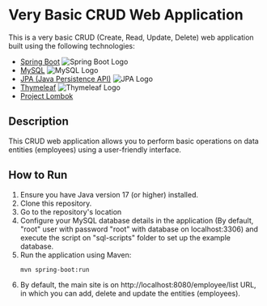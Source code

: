 # Very Basic CRUD Web Application

This is a very basic CRUD (Create, Read, Update, Delete) web application built using the following technologies:

- [Spring Boot](https://spring.io/projects/spring-boot) 
 ![Spring Boot Logo](https://www.vectorlogo.zone/logos/springio/springio-icon.svg)
- [MySQL](https://www.mysql.com/) 
![MySQL Logo](https://www.vectorlogo.zone/logos/mysql/mysql-icon.svg)
- [JPA (Java Persistence API)](https://www.oracle.com/java/technologies/persistence-jsp.html)
 ![JPA Logo](https://www.vectorlogo.zone/logos/java/java-icon.svg)
- [Thymeleaf](https://www.thymeleaf.org/) 
![Thymeleaf Logo](https://seeklogo.com/images/T/thymeleaf-logo-7EA70A2DC4-seeklogo.com.png)
- [Project Lombok](https://projectlombok.org/)


## Description

This CRUD web application allows you to perform basic operations on data entities (employees) using a user-friendly interface.

## How to Run

1. Ensure you have Java version 17 (or higher) installed.
2. Clone this repository.
3. Go to the repository's location
4. Configure your MySQL database details in the application (By default, "root" user with password "root" with database on localhost:3306) and execute the script on "sql-scripts" folder to set up the example database.
5. Run the application using Maven:
   ```bash
   mvn spring-boot:run
6. By default, the main site is on http://localhost:8080/employee/list URL, in which you can add, delete and update the entities (employees).
